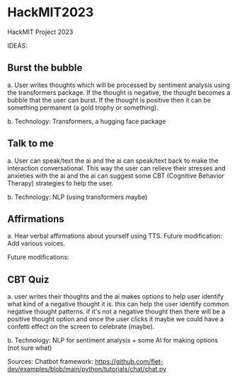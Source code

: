 # HackMIT2023
HackMIT Project 2023

IDEAS:

## Burst the bubble
a. User writes thoughts which will be processed by sentiment analysis using the transformers package. If the thought is negative, the thought becomes a bubble that the user can burst. If the thought is positive then it can be something permanent (a gold trophy or something). 

b. Technology: Transformers, a hugging face package 

## Talk to me
a. User can speak/text the ai and the ai can speak/text back to make the interaction conversational. This way the user can relieve their stresses and anxieties with the ai and the ai can suggest some CBT (Cognitive Behavior Therapy) strategies to help the user.

b. Technology: NLP (using transformers maybe)


## Affirmations
a. Hear verbal affirmations about yourself using TTS. Future modification: Add various voices.

Future modifications:

## CBT Quiz
a. user writes their thoughts and the ai makes options to help user identify what kind of a negative thought it is. this can help the user identify common negative thought patterns. if it's not a negative thought then there will be a positive thought option and once the user clicks it maybe we could have a confetti effect on the screen to celebrate (maybe).

b. Technology: NLP for sentiment analysis + some AI for making options (not sure what)


Sources:
Chatbot framework: https://github.com/flet-dev/examples/blob/main/python/tutorials/chat/chat.py
